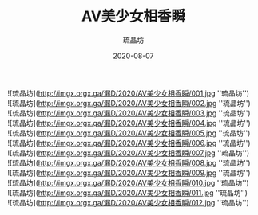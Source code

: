 ﻿---
layout: post
title:  "AV美少女相香瞬"
description: AV美少女相香瞬,12P
date:   2020-08-07
categories: 琉晶坊
img: imgx.orgx.ga/漏D/2020/AV美少女相香瞬/000.jpg
author: 琉晶坊
---

![琉晶坊](http://imgx.orgx.ga/漏D/2020/AV美少女相香瞬/001.jpg ''琉晶坊'') <br>
![琉晶坊](http://imgx.orgx.ga/漏D/2020/AV美少女相香瞬/002.jpg ''琉晶坊'') <br>
![琉晶坊](http://imgx.orgx.ga/漏D/2020/AV美少女相香瞬/003.jpg ''琉晶坊'') <br>
![琉晶坊](http://imgx.orgx.ga/漏D/2020/AV美少女相香瞬/004.jpg ''琉晶坊'') <br>
![琉晶坊](http://imgx.orgx.ga/漏D/2020/AV美少女相香瞬/005.jpg ''琉晶坊'') <br>
![琉晶坊](http://imgx.orgx.ga/漏D/2020/AV美少女相香瞬/006.jpg ''琉晶坊'') <br>
![琉晶坊](http://imgx.orgx.ga/漏D/2020/AV美少女相香瞬/007.jpg ''琉晶坊'') <br>
![琉晶坊](http://imgx.orgx.ga/漏D/2020/AV美少女相香瞬/008.jpg ''琉晶坊'') <br>
![琉晶坊](http://imgx.orgx.ga/漏D/2020/AV美少女相香瞬/009.jpg ''琉晶坊'') <br>
![琉晶坊](http://imgx.orgx.ga/漏D/2020/AV美少女相香瞬/010.jpg ''琉晶坊'') <br>
![琉晶坊](http://imgx.orgx.ga/漏D/2020/AV美少女相香瞬/011.jpg ''琉晶坊'') <br>
![琉晶坊](http://imgx.orgx.ga/漏D/2020/AV美少女相香瞬/012.jpg ''琉晶坊'') <br>

